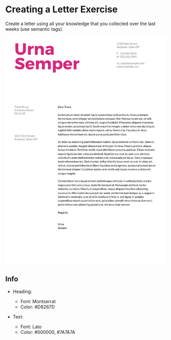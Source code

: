 # Creating a Letter Exercise

Create a letter using all your knowledge that you collected over the last weeks (use semantic tags).

![Result Mockup](./assets/img/preview.png)

## Info

- Heading:

  - Font: Montserrat
  - Color: #D8267D

- Text:

  - Font: Lato
  - Color: #000000, #7A7A7A
